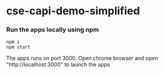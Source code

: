 # cse-capi-demo-simplified

### Run the apps locally using npm

```
npm i
npm start
```

The apps runs on port 3000. Open chrome browser and open "http://localhost:3000" to launch the apps
